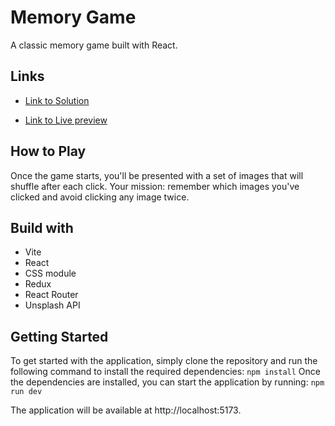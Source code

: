 # Memory Game

A classic memory game built with React.

## Links

- [Link to Solution](https://github.com/PivtoranisV/project-memory-game)

- [Link to Live preview]()

## How to Play

Once the game starts, you'll be presented with a set of images that will shuffle after each click. Your mission: remember which images you've clicked and avoid clicking any image twice.

## Build with

- Vite
- React
- CSS module
- Redux
- React Router
- Unsplash API

## Getting Started

To get started with the application, simply clone the repository and run the following command to install the required dependencies: `npm install` Once the dependencies are installed, you can start the application by running: `npm run dev`

The application will be available at http://localhost:5173.
